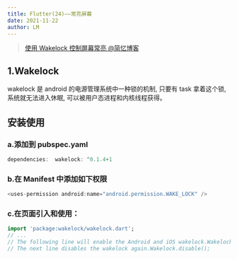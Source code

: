 ```yaml
---
title: Flutter(24)——常亮屏幕
date: 2021-11-22
author: LM
---
```


> [ 使用 Wakelock 控制屏幕常亮 @简忆博客 ](https://www.tpxhm.com/fdetail/349.html)

## 1.Wakelock

wakelock 是 android 的电源管理系统中一种锁的机制, 只要有 task 拿着这个锁, 系统就无法进入休眠, 可以被用户态进程和内核线程获得。

## 安装使用

### a.添加到 pubspec.yaml

```dart
dependencies:  wakelock: ^0.1.4+1
```

### b.在 Manifest 中添加如下权限

```dart
<uses-permission android:name="android.permission.WAKE_LOCK" />
```

### c.在页面引入和使用：

```dart
import 'package:wakelock/wakelock.dart';
// ... 
// The following line will enable the Android and iOS wakelock.Wakelock.enable(); 
// The next line disables the wakelock again.Wakelock.disable();
```